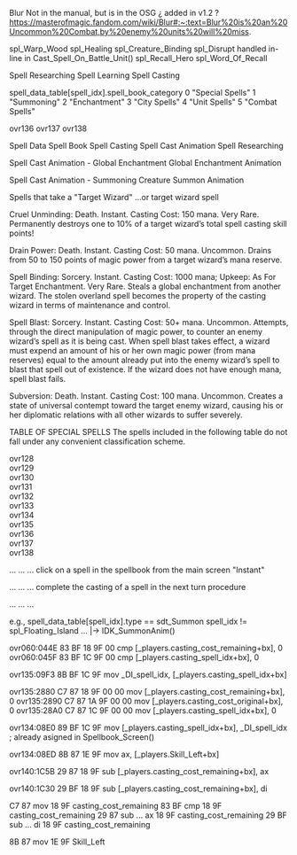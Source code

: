 



Blur
Not in the manual, but is in the OSG
¿ added in v1.2 ?
https://masterofmagic.fandom.com/wiki/Blur#:~:text=Blur%20is%20an%20Uncommon%20Combat,by%20enemy%20units%20will%20miss.





spl_Warp_Wood
spl_Healing
spl_Creature_Binding
spl_Disrupt
    handled in-line in Cast_Spell_On_Battle_Unit()
spl_Recall_Hero
spl_Word_Of_Recall


Spell Researching
Spell Learning
Spell Casting



spell_data_table[spell_idx].spell_book_category
0   "Special Spells"
1   "Summoning"
2   "Enchantment"
3   "City Spells"
4   "Unit Spells"
5   "Combat Spells"



ovr136
ovr137
ovr138

Spell Data
Spell Book
Spell Casting
Spell Cast Animation
Spell Researching

Spell Cast Animation - Global Enchantment
Global Enchantment Animation

Spell Cast Animation - Summoning
Creature Summon Animation



Spells that take a "Target Wizard"
...or target wizard spell

Cruel Unminding:
Death. Instant. Casting Cost: 150 mana. Very Rare.
Permanently destroys one to 10% of a target wizard’s total spell casting skill points!

Drain Power:
Death. Instant. Casting Cost: 50 mana. Uncommon.
Drains from 50 to 150 points of magic power from a target
wizard’s mana reserve.

Spell Binding:
Sorcery. Instant. Casting Cost: 1000 mana;
Upkeep: As For Target Enchantment. Very Rare.
Steals a global enchantment from another wizard. The stolen
overland spell becomes the property of the casting wizard in terms
of maintenance and control.

Spell Blast:
Sorcery. Instant. Casting Cost: 50+ mana. Uncommon.
Attempts, through the direct manipulation of magic power, to
counter an enemy wizard’s spell as it is being cast. When spell blast
takes effect, a wizard must expend an amount of his or her own
magic power (from mana reserves) equal to the amount already put
into the enemy wizard’s spell to blast that spell out of existence. If
the wizard does not have enough mana, spell blast fails.

Subversion:
Death. Instant. Casting Cost: 100 mana. Uncommon.
Creates a state of universal contempt toward the target enemy
wizard, causing his or her diplomatic relations with all other wizards
to suffer severely.

TABLE OF SPECIAL SPELLS
The spells included in the following table do not fall under any convenient classification scheme.





ovr128  
ovr129  
ovr130  
ovr131  
ovr132  
ovr133  
ovr134  
ovr135  
ovr136  
ovr137  
ovr138  



...
...
...
click on a spell in the spellbook from the main screen
"Instant"

...
...
...
complete the casting of a spell in the next turn procedure

...
...
...





e.g.,
spell_data_table[spell_idx].type == sdt_Summon
spell_idx != spl_Floating_Island
... |-> IDK_SummonAnim()



ovr060:044E 83 BF 18 9F 00                                  cmp     [_players.casting_cost_remaining+bx], 0
ovr060:045F 83 BF 1C 9F 00                                  cmp     [_players.casting_spell_idx+bx], 0

ovr135:09F3 8B BF 1C 9F                                     mov     _DI_spell_idx, [_players.casting_spell_idx+bx]

ovr135:2880 C7 87 18 9F 00 00                               mov     [_players.casting_cost_remaining+bx], 0
ovr135:2890 C7 87 1A 9F 00 00                               mov     [_players.casting_cost_original+bx], 0
ovr135:28A0 C7 87 1C 9F 00 00                               mov     [_players.casting_spell_idx+bx], 0


ovr134:08E0 89 BF 1C 9F                                     mov     [_players.casting_spell_idx+bx], _DI_spell_idx ; already asigned in Spellbook_Screen()


ovr134:08ED 8B 87 1E 9F                                     mov     ax, [_players.Skill_Left+bx]

ovr140:1C5B 29 87 18 9F                                     sub     [_players.casting_cost_remaining+bx], ax

ovr140:1C30 29 BF 18 9F                                     sub     [_players.casting_cost_remaining+bx], di


C7 87   mov
18 9F   casting_cost_remaining
83 BF   cmp
18 9F   casting_cost_remaining
29 87   sub ... ax
18 9F   casting_cost_remaining
29 BF   sub ... di
18 9F   casting_cost_remaining

8B 87   mov
1E 9F   Skill_Left

